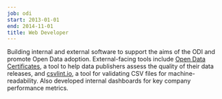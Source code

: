 ```yaml
---
job: odi
start: 2013-01-01
end: 2014-11-01
title: Web Developer
---
```

Building internal and external software to support the aims of the ODI and promote Open Data adoption. External-facing tools include [Open Data Certificates](https://certificates.theodi.org), a tool to help data publishers assess the quality of their data releases, and [csvlint.io](http://csvlint.io), a tool for validating CSV files for machine-readability. Also developed internal dashboards for key company performance metrics.